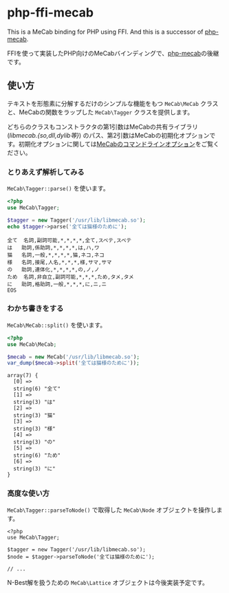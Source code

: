 # php-ffi-mecab

This is a MeCab binding for PHP using FFI. And this is a successor of [php-mecab](https://github.com/rsky/php-mecab).

FFIを使って実装したPHP向けのMeCabバインディングで、[php-mecab](https://github.com/rsky/php-mecab)の後継です。

## 使い方

テキストを形態素に分解するだけのシンプルな機能をもつ `MeCab\MeCab` クラスと、MeCabの関数をラップした `MeCab\Tagger` クラスを提供します。

どちらのクラスもコンストラクタの第1引数はMeCabの共有ライブラリ (*libmecab.{so,dll,dylib等}*) のパス、第2引数はMeCabの初期化オプションです。初期化オプションに関しては[MeCabのコマンドラインオプション](https://taku910.github.io/mecab/mecab.html)をご覧ください。

### とりあえず解析してみる

`MeCab\Tagger::parse()` を使います。

```php
<?php
use MeCab\Tagger;

$tagger = new Tagger('/usr/lib/libmecab.so');
echo $tagger->parse('全ては猫様のために');
```
```
全て	名詞,副詞可能,*,*,*,*,全て,スベテ,スベテ
は	助詞,係助詞,*,*,*,*,は,ハ,ワ
猫	名詞,一般,*,*,*,*,猫,ネコ,ネコ
様	名詞,接尾,人名,*,*,*,様,サマ,サマ
の	助詞,連体化,*,*,*,*,の,ノ,ノ
ため	名詞,非自立,副詞可能,*,*,*,ため,タメ,タメ
に	助詞,格助詞,一般,*,*,*,に,ニ,ニ
EOS
```

### わかち書きをする

`MeCab\MeCab::split()` を使います。

```php
<?php
use MeCab\MeCab;

$mecab = new MeCab('/usr/lib/libmecab.so');
var_dump($mecab->split('全ては猫様のために'));
```
```
array(7) {
  [0] =>
  string(6) "全て"
  [1] =>
  string(3) "は"
  [2] =>
  string(3) "猫"
  [3] =>
  string(3) "様"
  [4] =>
  string(3) "の"
  [5] =>
  string(6) "ため"
  [6] =>
  string(3) "に"
}
```

### 高度な使い方

`MeCab\Tagger::parseToNode()` で取得した `MeCab\Node` オブジェクトを操作します。

```
<?php
use MeCab\Tagger;

$tagger = new Tagger('/usr/lib/libmecab.so');
$node = $tagger->parseToNode('全ては猫様のために');

// ...
```

N-Best解を扱うための `MeCab\Lattice` オブジェクトは今後実装予定です。
